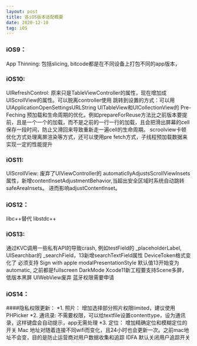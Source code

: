 ```yaml
---
layout: post
title: 各iOS版本适配概要
date: 2020-12-10
tag: iOS
---
```


### iOS9：
App Thinning: 包括slicing, bitcode都是在不同设备上打包不同的app版本，

### iOS10:
UIRefreshControl: 原来只是TableViewController的属性，现在增加成 UIScrollView的属性。可以脱离controller使用
跳转到设置的方式：可以用 UIApplicationOpenSettingsURLString
UITableView和UICollectionView的 Pre-Feching 预加载和生命周期的优化，例如prepareForReuse方法比之前版本要提前，且是一个一个的加载，而不是之前的一行一行的加载，且会把滑出屏幕的cell保存一段时间，防止又滑回来导致重新走一遍cell的生命周期。
scroolview卡顿优化方式处理离屏渲染等方式，还可以使用pre fetch方式，子线程预加载数据来实现一定的性能提升

### iOS11:
UIScrollView: 废弃了UIViewController的 automaticllyAdjustsScrollViewInsets属性，新增contentInsetAdjustmentBehavior,当超出安全区域时系统自动跳转safeAreaInsets。 进而影响adjustContentInset。

### iOS12：
libc++替代 libstdc++

### iOS13: 
通过KVC调用一些私有API的导致crash, 例如testField的 _placeholderLabel,    UISearchbar的 _searchField，13新增searchTextField属性
DeviceToken格式变化了
必须支持 Sign with apple 
modalPresentationStyle 默认值13开始变为automatic, 之前都是fullscreen
DarkMode 
Xcode11新工程要支持Scene多屏， 低版本黑屏
UIWebView废弃
蓝牙权限需要申请


### iOS14：
####隐私权限更新：
*1. 照片： 增加选择部分照片权限limited，建议使用PHPicker
*2. 通讯录: 不需要权限，可以给textfile设置contenttype，设为通讯录，这样键盘会自动提示，app无需处理
*3. 定位： 增加精确定位和模糊定位的开关
Mac 地址对随着连接不同wifi而变化，且24小时也会更新一次。之前mac地址不会变，目的是防止运营商对用户数据收集和追踪
IDFA 默认关闭用户追踪开关